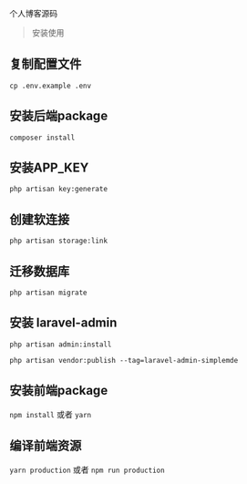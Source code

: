 个人博客源码

>安装使用

## 复制配置文件
`cp .env.example .env`

## 安装后端package

`composer install`

## 安装APP_KEY

`php artisan key:generate`

## 创建软连接

`php artisan storage:link`

## 迁移数据库

`php artisan migrate`

## 安装 laravel-admin

`php artisan admin:install`

`php artisan vendor:publish --tag=laravel-admin-simplemde`

## 安装前端package

`npm install` 或者 `yarn`

## 编译前端资源
`yarn production` 或者 `npm run production`

